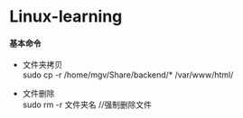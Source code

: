 # Linux-learning

#### 基本命令
* 文件夹拷贝<br/>
sudo cp -r /home/mgv/Share/backend/* /var/www/html/

* 文件删除<br/>
sudo rm -r 文件夹名    //强制删除文件
